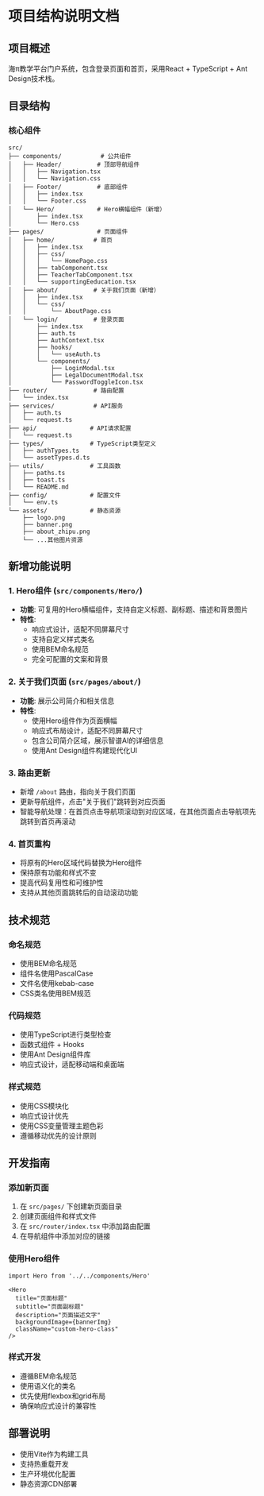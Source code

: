 # 项目结构说明文档

## 项目概述
海π教学平台门户系统，包含登录页面和首页，采用React + TypeScript + Ant Design技术栈。

## 目录结构

### 核心组件
```
src/
├── components/           # 公共组件
│   ├── Header/          # 顶部导航组件
│   │   ├── Navigation.tsx
│   │   └── Navigation.css
│   ├── Footer/          # 底部组件
│   │   ├── index.tsx
│   │   └── Footer.css
│   └── Hero/            # Hero横幅组件（新增）
│       ├── index.tsx
│       └── Hero.css
├── pages/               # 页面组件
│   ├── home/           # 首页
│   │   ├── index.tsx
│   │   ├── css/
│   │   │   └── HomePage.css
│   │   ├── tabComponent.tsx
│   │   ├── TeacherTabComponent.tsx
│   │   └── supportingEeducation.tsx
│   ├── about/          # 关于我们页面（新增）
│   │   ├── index.tsx
│   │   └── css/
│   │       └── AboutPage.css
│   └── login/          # 登录页面
│       ├── index.tsx
│       ├── auth.ts
│       ├── AuthContext.tsx
│       ├── hooks/
│       │   └── useAuth.ts
│       └── components/
│           ├── LoginModal.tsx
│           ├── LegalDocumentModal.tsx
│           └── PasswordToggleIcon.tsx
├── router/             # 路由配置
│   └── index.tsx
├── services/           # API服务
│   ├── auth.ts
│   └── request.ts
├── api/               # API请求配置
│   └── request.ts
├── types/             # TypeScript类型定义
│   ├── authTypes.ts
│   └── assetTypes.d.ts
├── utils/             # 工具函数
│   ├── paths.ts
│   ├── toast.ts
│   └── README.md
├── config/            # 配置文件
│   └── env.ts
└── assets/            # 静态资源
    ├── logo.png
    ├── banner.png
    ├── about_zhipu.png
    └── ...其他图片资源
```

## 新增功能说明

### 1. Hero组件 (`src/components/Hero/`)
- **功能**: 可复用的Hero横幅组件，支持自定义标题、副标题、描述和背景图片
- **特性**: 
  - 响应式设计，适配不同屏幕尺寸
  - 支持自定义样式类名
  - 使用BEM命名规范
  - 完全可配置的文案和背景

### 2. 关于我们页面 (`src/pages/about/`)
- **功能**: 展示公司简介和相关信息
- **特性**:
  - 使用Hero组件作为页面横幅
  - 响应式布局设计，适配不同屏幕尺寸
  - 包含公司简介区域，展示智谱AI的详细信息
  - 使用Ant Design组件构建现代化UI

### 3. 路由更新
- 新增 `/about` 路由，指向关于我们页面
- 更新导航组件，点击"关于我们"跳转到对应页面
- 智能导航处理：在首页点击导航项滚动到对应区域，在其他页面点击导航项先跳转到首页再滚动

### 4. 首页重构
- 将原有的Hero区域代码替换为Hero组件
- 保持原有功能和样式不变
- 提高代码复用性和可维护性
- 支持从其他页面跳转后的自动滚动功能

## 技术规范

### 命名规范
- 使用BEM命名规范
- 组件名使用PascalCase
- 文件名使用kebab-case
- CSS类名使用BEM规范

### 代码规范
- 使用TypeScript进行类型检查
- 函数式组件 + Hooks
- 使用Ant Design组件库
- 响应式设计，适配移动端和桌面端

### 样式规范
- 使用CSS模块化
- 响应式设计优先
- 使用CSS变量管理主题色彩
- 遵循移动优先的设计原则

## 开发指南

### 添加新页面
1. 在 `src/pages/` 下创建新页面目录
2. 创建页面组件和样式文件
3. 在 `src/router/index.tsx` 中添加路由配置
4. 在导航组件中添加对应的链接

### 使用Hero组件
```tsx
import Hero from '../../components/Hero'

<Hero
  title="页面标题"
  subtitle="页面副标题"
  description="页面描述文字"
  backgroundImage={bannerImg}
  className="custom-hero-class"
/>
```

### 样式开发
- 遵循BEM命名规范
- 使用语义化的类名
- 优先使用flexbox和grid布局
- 确保响应式设计的兼容性

## 部署说明
- 使用Vite作为构建工具
- 支持热重载开发
- 生产环境优化配置
- 静态资源CDN部署
